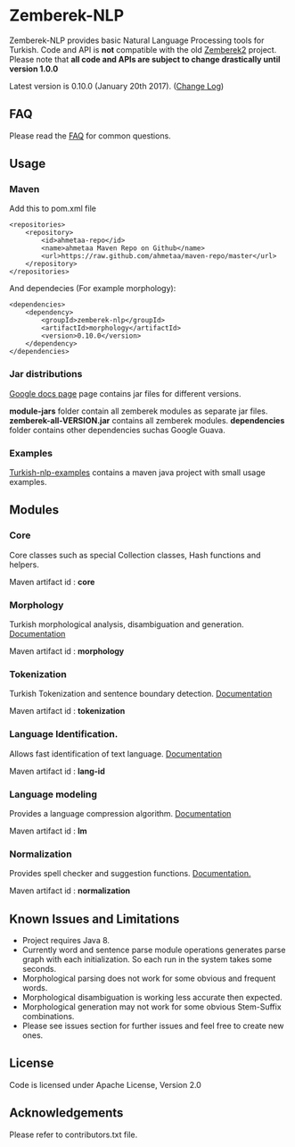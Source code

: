 Zemberek-NLP
============

Zemberek-NLP provides basic Natural Language Processing tools for Turkish.
Code and API is **not** compatible with the old [Zemberek2](https://github.com/ahmetaa/zemberek) project. 
Please note that **all code and APIs are subject to change drastically until version 1.0.0**

Latest version is 0.10.0 (January 20th 2017). ([Change Log](CHANGELOG.md))

## FAQ 

Please read the [FAQ](https://github.com/ahmetaa/zemberek-nlp/wiki/FAQ) for common questions.

## Usage

### Maven

Add this to pom.xml file

    <repositories>
        <repository>
            <id>ahmetaa-repo</id>
            <name>ahmetaa Maven Repo on Github</name>
            <url>https://raw.github.com/ahmetaa/maven-repo/master</url>
        </repository>
    </repositories>

And dependecies (For example morphology):

    <dependencies>
        <dependency>
            <groupId>zemberek-nlp</groupId>
            <artifactId>morphology</artifactId>
            <version>0.10.0</version>
        </dependency>
    </dependencies>

### Jar distributions

[Google docs page](https://drive.google.com/#folders/0B9TrB39LQKZWSjNKdVcwWUxxUm8) page 
contains jar files for different versions. 

**module-jars** folder contain all zemberek modules as separate jar files.  
**zemberek-all-VERSION.jar** contains all zemberek modules. 
**dependencies** folder contains other dependencies suchas Google Guava.

### Examples

[Turkish-nlp-examples](https://github.com/ahmetaa/turkish-nlp-examples)
contains a maven java project with small usage examples.

## Modules

### Core

Core classes such as special Collection classes, Hash functions and helpers.

Maven artifact id : **core**

### Morphology

Turkish morphological analysis, disambiguation and generation. [Documentation](morphology)

Maven artifact id : **morphology**

### Tokenization

Turkish Tokenization and sentence boundary detection. [Documentation](tokenization)

Maven artifact id : **tokenization**

### Language Identification.

Allows fast identification of text language. [Documentation](lang-id)

Maven artifact id : **lang-id**

### Language modeling

Provides a language compression algorithm. [Documentation](lm)

Maven artifact id : **lm**

### Normalization

Provides spell checker and suggestion functions. [Documentation.](normalization)

Maven artifact id : **normalization**

## Known Issues and Limitations
- Project requires Java 8.
- Currently word and sentence parse module operations generates parse graph with each initialization.
So each run in the system takes some seconds. 
- Morphological parsing does not work for some obvious and frequent words.
- Morphological disambiguation is working less accurate then expected.
- Morphological generation may not work for some obvious Stem-Suffix combinations.
- Please see issues section for further issues and feel free to create new ones.

## License
Code is licensed under Apache License, Version 2.0

## Acknowledgements
Please refer to contributors.txt file.
